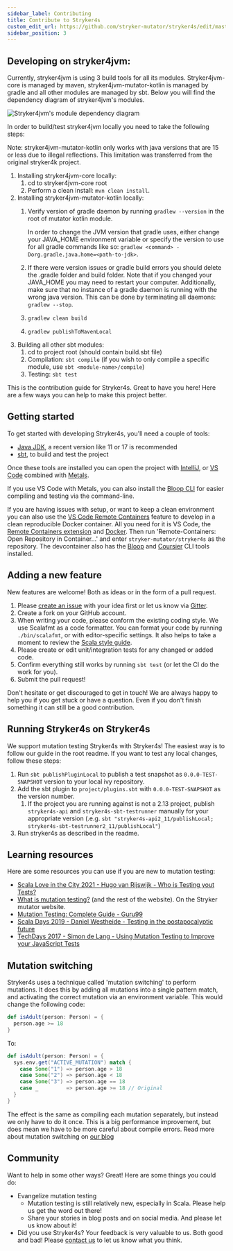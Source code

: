 ```yaml
---
sidebar_label: Contributing
title: Contribute to Stryker4s
custom_edit_url: https://github.com/stryker-mutator/stryker4s/edit/master/docs/contributing.md
sidebar_position: 3
---
```


## Developing on stryker4jvm:
Currently, stryker4jvm is using 3 build tools for all its modules. Stryker4jvm-core is managed by maven,
stryker4jvm-mutator-kotlin is managed by gradle and all other modules are managed by sbt. Below you will find the 
dependency diagram of stryker4jvm's modules.

![Stryker4jvm's module dependency diagram](./module_dependencies-stryker4jvm.png "Module dependency diagram for stryker4jvm")

In order to build/test stryker4jvm locally you need to take the following steps:

Note: stryker4jvm-mutator-kotlin only works with java versions that are 15 or less due to illegal reflections. This
limitation was transferred from the original stryker4k project.

1) Installing stryker4jvm-core locally:
    1) cd to stryker4jvm-core root
    2) Perform a clean install: `mvn clean install`.
2) Installing stryker4jvm-mutator-kotlin locally:
    1) Verify version of gradle daemon by running `gradlew --version` in the root of mutator kotlin module.
    
       In order to change the JVM version that gradle uses, either change your JAVA_HOME environment variable or specify the version to use
       for all gradle commands like so: `gradlew <command> -Dorg.gradle.java.home=<path-to-jdk>`.
       
    2) If there were version issues or gradle build errors you should delete the .gradle folder and build folder. Note that
       if you changed your JAVA_HOME you may need to restart your computer. Additionally, make sure that no instance of
       a gradle daemon is running with the wrong java version. This can be done by terminating all daemons: `gradlew --stop`.
    3) `gradlew clean build`
    4) `gradlew publishToMavenLocal`
3) Building all other sbt modules:
    1) cd to project root (should contain build.sbt file)
    2) Compilation: `sbt compile` (if you wish to only compile a specific module, use `sbt <module-name>/compile`)
    3) Testing: `sbt test`

 This is the contribution guide for Stryker4s. Great to have you here! Here are a few ways you can help to make this project better.
## Getting started

To get started with developing Stryker4s, you'll need a couple of tools:

- [Java JDK](https://openjdk.java.net/), a recent version like 11 or 17 is recommended
- [sbt](https://www.scala-sbt.org/), to build and test the project

Once these tools are installed you can open the project with [IntelliJ](https://www.jetbrains.com/idea/), or [VS Code](https://code.visualstudio.com/) combined with [Metals](https://scalameta.org/metals/).

If you use VS Code with Metals, you can also install the [Bloop CLI](https://scalacenter.github.io/bloop/) for easier compiling and testing via the command-line.

If you are having issues with setup, or want to keep a clean environment you can also use the [VS Code Remote Containers](https://code.visualstudio.com/docs/remote/containers) feature to develop in a clean reproducible Docker container. All you need for it is VS Code, the [Remote Containers extension](https://marketplace.visualstudio.com/items?itemName=ms-vscode-remote.remote-containers) and [Docker](https://www.docker.com/). Then run 'Remote-Containers: Open Repository in Container...' and enter `stryker-mutator/stryker4s` as the repository. The devcontainer also has the [Bloop](https://scalacenter.github.io/bloop/) and [Coursier](https://get-coursier.io/) CLI tools installed.

## Adding a new feature

New features are welcome! Both as ideas or in the form of a pull request.

1. Please [create an issue](https://github.com/stryker-mutator/stryker4s/issues/new) with your idea first or let us know via [Gitter](https://gitter.im/stryker-mutator/stryker4s).
2. Create a fork on your GitHub account.
3. When writing your code, please conform the existing coding style. We use Scalafmt as a code formatter. You can format your code by running `./bin/scalafmt`, or with editor-specific settings. It also helps to take a moment to review the [Scala style guide](https://docs.scala-lang.org/style/).
4. Please create or edit unit/integration tests for any changed or added code.
5. Confirm everything still works by running `sbt test` (or let the CI do the work for you).
6. Submit the pull request!

Don't hesitate or get discouraged to get in touch! We are always happy to help you if you get stuck or have a question. Even if you don't finish something it can still be a good contribution.

## Running Stryker4s on Stryker4s

We support mutation testing Stryker4s with Stryker4s! The easiest way is to follow our guide in the root readme. If you want to test any local changes, follow these steps:

1. Run `sbt publishPluginLocal` to publish a test snapshot as `0.0.0-TEST-SNAPSHOT` version to your local ivy repository.
2. Add the sbt plugin to `project/plugins.sbt` with `0.0.0-TEST-SNAPSHOT` as the version number.
   1. If the project you are running against is not a 2.13 project, publish `stryker4s-api` and `stryker4s-sbt-testrunner` manually for your appropriate version (.e.g. `sbt "stryker4s-api2_11/publishLocal; stryker4s-sbt-testrunner2_11/publishLocal"`)
3. Run stryker4s as described in the readme.

## Learning resources

Here are some resources you can use if you are new to mutation testing:

- [Scala Love in the City 2021 - Hugo van Rijswijk - Who is Testing yout Tests?](https://youtu.be/Vq9eqZzblfg)
- [What is mutation testing?](https://stryker-mutator.io/) (and the rest of the website). On the Stryker mutator website.
- [Mutation Testing: Complete Guide - Guru99](https://www.guru99.com/mutation-testing.html)
- [Scala Days 2019 - Daniel Westheide - Testing in the postapocalyptic future](https://portal.klewel.com/watch/webcast/scala-days-2019/talk/18/)
- [TechDays 2017 - Simon de Lang - Using Mutation Testing to Improve your JavaScript Tests](https://youtu.be/ba_86FlRiKg)

## Mutation switching

Stryker4s uses a technique called 'mutation switching' to perform mutations. It does this by adding all mutations into a single pattern match, and activating the correct mutation via an environment variable. This would change the following code:

```scala
def isAdult(person: Person) = {
  person.age >= 18
}
```

To:

```scala
def isAdult(person: Person) = {
  sys.env.get("ACTIVE_MUTATION") match {
    case Some("1") => person.age > 18
    case Some("2") => person.age < 18
    case Some("3") => person.age == 18
    case _         => person.age >= 18 // Original
  }
}
```

The effect is the same as compiling each mutation separately, but instead we only have to do it once. This is a big performance improvement, but does mean we have to be more careful about compile errors. Read more about mutation switching on [our blog](https://stryker-mutator.io/blog/2018-10-6/mutation-switching)

## Community

Want to help in some other ways? Great! Here are some things you could do:

- Evangelize mutation testing
  - Mutation testing is still relatively new, especially in Scala. Please help us get the word out there!
  - Share your stories in blog posts and on social media. And please let us know about it!
- Did you use Stryker4s? Your feedback is very valuable to us. Both good and bad! Please [contact us](https://gitter.im/stryker-mutator/stryker4s) to let us know what you think.
